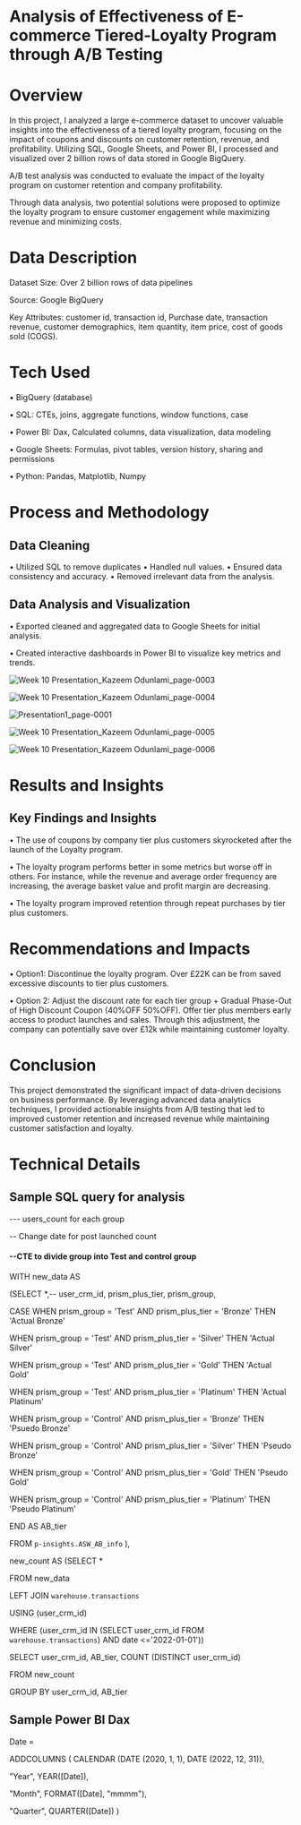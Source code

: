 # Analysis of Effectiveness of E-commerce Tiered-Loyalty Program through A/B Testing

# Overview
In this project, I analyzed a large e-commerce dataset to uncover valuable insights into the effectiveness of a tiered loyalty program, focusing on the impact of coupons and discounts on customer retention, revenue, and profitability. Utilizing SQL, Google Sheets, and Power BI, I processed and visualized over 2 billion rows of data stored in Google BigQuery.

A/B test analysis was conducted to evaluate the impact of the loyalty program on customer retention and company profitability.

Through data analysis, two potential solutions were proposed to optimize the loyalty program to ensure customer engagement while maximizing revenue and minimizing costs.


# Data Description
Dataset Size: Over 2 billion rows of data pipelines

Source: Google BigQuery

Key Attributes: customer id, transaction id, Purchase date, transaction revenue, customer demographics, item quantity, item price, cost of goods sold (COGS). 

# Tech Used

•	BigQuery (database)

•	SQL: CTEs, joins, aggregate functions, window functions, case

•	Power BI: Dax, Calculated columns, data visualization, data modeling

•	Google Sheets: Formulas, pivot tables, version history, sharing and permissions

•	Python: Pandas, Matplotlib, Numpy




# Process and Methodology
## Data Cleaning
•	Utilized SQL to remove duplicates 
•	Handled null values.
•	Ensured data consistency and accuracy.
•	Removed irrelevant data from the analysis. 


## Data Analysis and Visualization
•	Exported cleaned  and aggregated data to Google Sheets for initial analysis.

•	Created interactive dashboards in Power BI to visualize key metrics and trends.

![Week 10 Presentation_Kazeem Odunlami_page-0003](https://github.com/ayomide2021/Effectiveness-of-E-commerce-Tiered-Loyalty-Program-through-A-B-Testing/assets/83126882/497d3651-b1d4-4b71-ac2c-8afdfaaf4478)

![Week 10 Presentation_Kazeem Odunlami_page-0004](https://github.com/ayomide2021/Effectiveness-of-E-commerce-Tiered-Loyalty-Program-through-A-B-Testing/assets/83126882/c591dbd3-9b65-4639-a444-9c23ae10789e)

![Presentation1_page-0001](https://github.com/ayomide2021/Effectiveness-of-E-commerce-Tiered-Loyalty-Program-through-A-B-Testing/assets/83126882/f3068d26-b092-435f-a1a5-f8938c8f9b27)


![Week 10 Presentation_Kazeem Odunlami_page-0005](https://github.com/ayomide2021/Effectiveness-of-E-commerce-Tiered-Loyalty-Program-through-A-B-Testing/assets/83126882/128acde4-c6ac-4b92-bf7b-ba7609daac32)

![Week 10 Presentation_Kazeem Odunlami_page-0006](https://github.com/ayomide2021/Effectiveness-of-E-commerce-Tiered-Loyalty-Program-through-A-B-Testing/assets/83126882/a4fef9a9-cc10-40f0-ae49-8c3a90ba0d05)


# Results and Insights
## Key Findings and Insights
•	The use of coupons by company tier plus customers skyrocketed after the launch of the Loyalty program. 

•	The loyalty program performs better in some metrics but worse off in others. For instance, while the revenue and average order frequency are increasing, the average basket value and profit margin are decreasing. 

•	The loyalty program improved retention through repeat purchases by tier plus customers. 

# Recommendations and Impacts
•	Option1: Discontinue the loyalty program. Over £22K can be from saved excessive discounts to tier  plus  customers.

•	Option 2: Adjust the discount rate for each  tier group + Gradual Phase-Out of High Discount Coupon (40%OFF 50%OFF). Offer tier plus members early access to product launches and sales. Through this adjustment, the company can potentially save over £12k while maintaining customer loyalty.

# Conclusion

This project demonstrated the significant impact of data-driven decisions on business performance. By leveraging advanced data analytics techniques, I provided actionable insights from A/B testing that led to improved customer retention and increased revenue while maintaining customer satisfaction and loyalty.

# Technical Details 
## Sample SQL query for analysis
--- users_count for each group

-- Change date for post launched count

#### --CTE to divide group into Test and control group

WITH new_data AS 

(SELECT  *,-- user_crm_id, prism_plus_tier, prism_group, 

CASE WHEN prism_group  = 'Test'  AND prism_plus_tier = 'Bronze' THEN 'Actual Bronze'

WHEN prism_group  = 'Test'  AND prism_plus_tier = 'Silver' THEN 'Actual Silver'

WHEN prism_group  = 'Test'  AND prism_plus_tier = 'Gold' THEN 'Actual Gold'

WHEN prism_group  = 'Test'  AND prism_plus_tier = 'Platinum' THEN 'Actual Platinum'

WHEN prism_group  = 'Control'  AND prism_plus_tier = 'Bronze' THEN 'Psuedo Bronze'

WHEN prism_group  = 'Control'  AND prism_plus_tier = 'Silver' THEN 'Pseudo Bronze'

WHEN prism_group  = 'Control'  AND prism_plus_tier = 'Gold' THEN 'Pseudo Gold'

WHEN prism_group  = 'Control'  AND prism_plus_tier = 'Platinum' THEN 'Pseudo Platinum'

END AS AB_tier

FROM `p-insights.ASW_AB_info` ),


 new_count AS (SELECT *

 FROM new_data
 
 LEFT JOIN `warehouse.transactions`

 USING (user_crm_id)
 
WHERE (user_crm_id IN (SELECT user_crm_id FROM `warehouse.transactions`) AND date <='2022-01-01'))

SELECT user_crm_id, AB_tier, COUNT (DISTINCT user_crm_id)

FROM new_count

GROUP BY user_crm_id, AB_tier

## Sample Power BI Dax
Date =

ADDCOLUMNS (
CALENDAR (DATE (2020, 1, 1), DATE (2022, 12, 31)),

"Year", YEAR([Date]),

"Month", FORMAT([Date], "mmmm"),

"Quarter", QUARTER([Date])
)
